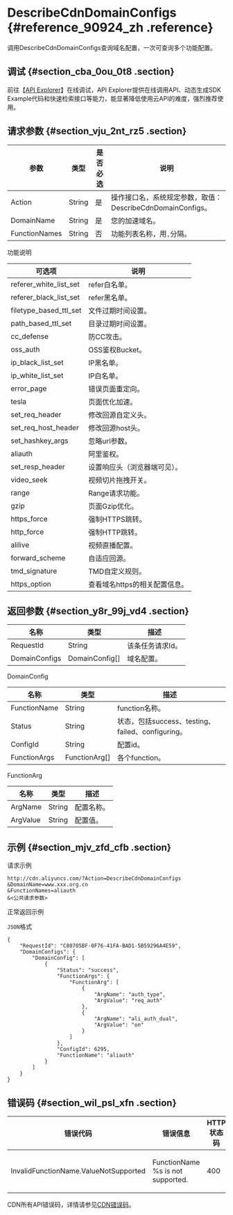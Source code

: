 # DescribeCdnDomainConfigs {#reference_90924_zh .reference}

调用DescribeCdnDomainConfigs查询域名配置，一次可查询多个功能配置。

## 调试 {#section_cba_0ou_0t8 .section}

前往【[API Explorer](https://api.aliyun.com/#/?product=Cdn&api=DescribeCdnDomainConfigs)】在线调试，API Explorer提供在线调用API、动态生成SDK Example代码和快速检索接口等能力，能显著降低使用云API的难度，强烈推荐使用。

## 请求参数 {#section_vju_2nt_rz5 .section}

|参数|类型|是否必选|说明|
|--|--|----|--|
|Action|String|是|操作接口名，系统规定参数，取值：DescribeCdnDomainConfigs。|
|DomainName|String|是|您的加速域名。|
|FunctionNames|String|否|功能列表名称，用`,`分隔。|

功能说明

|可选项|说明|
|---|--|
|referer\_white\_list\_set|refer白名单。|
|referer\_black\_list\_set|refer黑名单。|
|filetype\_based\_ttl\_set|文件过期时间设置。|
|path\_based\_ttl\_set|目录过期时间设置。|
|cc\_defense|防CC攻击。|
|oss\_auth|OSS鉴权Bucket。|
|ip\_black\_list\_set|IP黑名单。|
|ip\_white\_list\_set|IP白名单。|
|error\_page|错误页面重定向。|
|tesla|页面优化加速。|
|set\_req\_header|修改回源自定义头。|
|set\_req\_host\_header|修改回源host头。|
|set\_hashkey\_args|忽略url参数。|
|aliauth|阿里鉴权。|
|set\_resp\_header|设置响应头（浏览器端可见）。|
|video\_seek|视频切片拖拽开关。|
|range|Range请求功能。|
|gzip|页面Gzip优化。|
|https\_force|强制HTTPS跳转。|
|http\_force|强制HTTP跳转。|
|alilive|视频直播配置。|
|forward\_scheme|自适应回源。|
|tmd\_signature|TMD自定义规则。|
|https\_option|查看域名https的相关配置信息。|

## 返回参数 {#section_y8r_99j_vd4 .section}

|名称|类型|描述|
|--|--|--|
|RequestId|String|该条任务请求Id。|
|DomainConfigs|DomainConfig\[\]|域名配置。|

DomainConfig

|名称|类型|描述|
|--|--|--|
|FunctionName|String|function名称。|
|Status|String|状态，包括success、testing、failed、configuring。|
|ConfigId|String|配置id。|
|FunctionArgs|FunctionArg\[\]|各个function。|

FunctionArg

|名称|类型|描述|
|--|--|--|
|ArgName|String|配置名称。|
|ArgValue|String|配置值。|

## 示例 {#section_mjv_zfd_cfb .section}

请求示例

``` {#codeblock_ovz_9cg_uc8}
http://cdn.aliyuncs.com/?Action=DescribeCdnDomainConfigs
&DomainName=www.xxx.org.cn
&FunctionNames=aliauth
&<公共请求参数>   
```

正常返回示例

`JSON`格式

``` {#codeblock_0m3_q7x_t04 .language-json}
{
    "RequestId": "C80705BF-0F76-41FA-BAD1-5B59296A4E59",
    "DomainConfigs": {
        "DomainConfig": [
            {
                "Status": "success",
                "FunctionArgs": {
                    "FunctionArg": [
                        {
                            "ArgName": "auth_type",
                            "ArgValue": "req_auth"
                        },
                        {
                            "ArgName": "ali_auth_dual",
                            "ArgValue": "on"
                        }
                    ]
                },
                "ConfigId": 6295,
                "FunctionName": "aliauth"
            }
        ]
    }
}        
```

## 错误码 {#section_wil_psl_xfn .section}

|错误代码|错误信息|HTTP 状态码|描述|
|----|----|--------|--|
|InvalidFunctionName.ValueNotSupported|FunctionName %s is not supported.|400|不支持的FunctionName %s\(%s为具体功能名\)。|

CDN所有API错误码，详情请参见[CDN错误码](https://error-center.aliyun.com/status/product/Cdn)。


